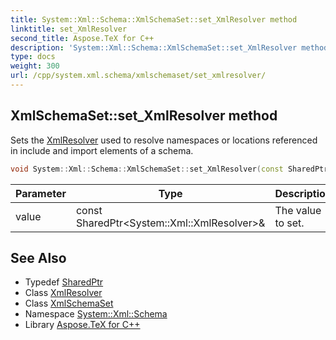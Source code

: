```yaml
---
title: System::Xml::Schema::XmlSchemaSet::set_XmlResolver method
linktitle: set_XmlResolver
second_title: Aspose.TeX for C++
description: 'System::Xml::Schema::XmlSchemaSet::set_XmlResolver method. Sets the XmlResolver used to resolve namespaces or locations referenced in include and import elements of a schema in C++.'
type: docs
weight: 300
url: /cpp/system.xml.schema/xmlschemaset/set_xmlresolver/
---
```

## XmlSchemaSet::set_XmlResolver method


Sets the [XmlResolver](../../../system.xml/xmlresolver/) used to resolve namespaces or locations referenced in include and import elements of a schema.

```cpp
void System::Xml::Schema::XmlSchemaSet::set_XmlResolver(const SharedPtr<System::Xml::XmlResolver> &value)
```


| Parameter | Type | Description |
| --- | --- | --- |
| value | const SharedPtr\<System::Xml::XmlResolver\>\& | The value to set. |

## See Also

* Typedef [SharedPtr](../../../system/sharedptr/)
* Class [XmlResolver](../../../system.xml/xmlresolver/)
* Class [XmlSchemaSet](../)
* Namespace [System::Xml::Schema](../../)
* Library [Aspose.TeX for C++](../../../)
